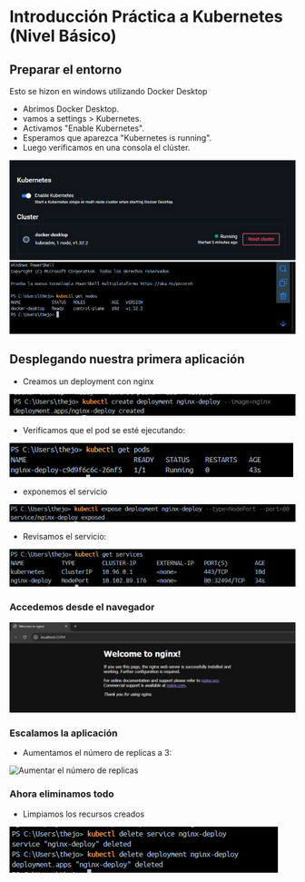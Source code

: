 # Introducción Práctica a Kubernetes (Nivel Básico)

## Preparar el entorno

Esto se hizon en windows utilizando Docker Desktop

- Abrimos Docker Desktop.
- vamos a settings > Kubernetes.
- Activamos "Enable Kubernetes".
- Esperamos que aparezca "Kubernetes is running".
- Luego verificamos en una consola el clúster.

![Prepaparar el Entorno](./imgs/PrepararEntorno.PNG)
![Prepaparar el Entorno](./imgs/PrepararEntorno2.PNG)

## Desplegando nuestra primera aplicación

- Creamos un deployment con nginx
  
![Crear el deployment](./imgs/Creardeployment.PNG)

- Verificamos que el pod se esté ejecutando:
  
![Verificar el pod](./imgs/VerificarPod.PNG)

- exponemos el servicio
  
![Exponer el servicio](./imgs/ExponerServicio.PNG)

- Revisamos el servicio:
  
![Revizar el servicio](./imgs/RevizamosService.PNG)

### Accedemos desde el navegador

![Acceder desde el navegador](./imgs/AccederNavegador.PNG)

### Escalamos la aplicación

- Aumentamos el número de replicas a 3:
  
![Aumentar el número de replicas](./imgs/EscalarAplicación.PNG)

### Ahora eliminamos todo

- Limpiamos los recursos creados
  
![Limpiar los recursos creados](./imgs/EliminarTodo.PNG)
